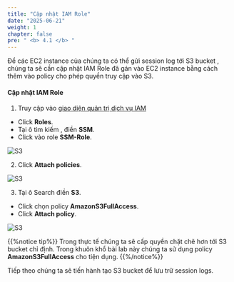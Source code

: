 ```yaml
---
title: "Cập nhật IAM Role"
date: "2025-06-21"
weight: 1
chapter: false
pre: " <b> 4.1 </b> "
---
```


Để các EC2 instance của chúng ta có thể gửi session log tới S3 bucket , chúng ta sẽ cần cập nhật IAM Role đã gán vào EC2 instance bằng cách thêm vào policy cho phép quyền truy cập vào S3.

#### Cập nhật IAM Role

1. Truy cập vào [giao diện quản trị dịch vụ IAM](https://console.aws.amazon.com/iamv2/home?#/home)

- Click **Roles**.
- Tại ô tìm kiếm , điền **SSM**.
- Click vào role **SSM-Role**.

![S3](/images/4.s3/002-s3.png)

2. Click **Attach policies**.

![S3](/images/4.s3/003-s3.png)

3. Tại ô Search điền **S3**.

- Click chọn policy **AmazonS3FullAccess**.
- Click **Attach policy**.

![S3](/images/4.s3/004-s3.png)

{{%notice tip%}}
Trong thực tế chúng ta sẽ cấp quyền chặt chẽ hơn tới S3 bucket chỉ định. Trong khuôn khổ bài lab này chúng ta sử dụng policy **AmazonS3FullAccess** cho tiện dụng.
{{%/notice%}}

Tiếp theo chúng ta sẽ tiến hành tạo S3 bucket để lưu trữ session logs.
